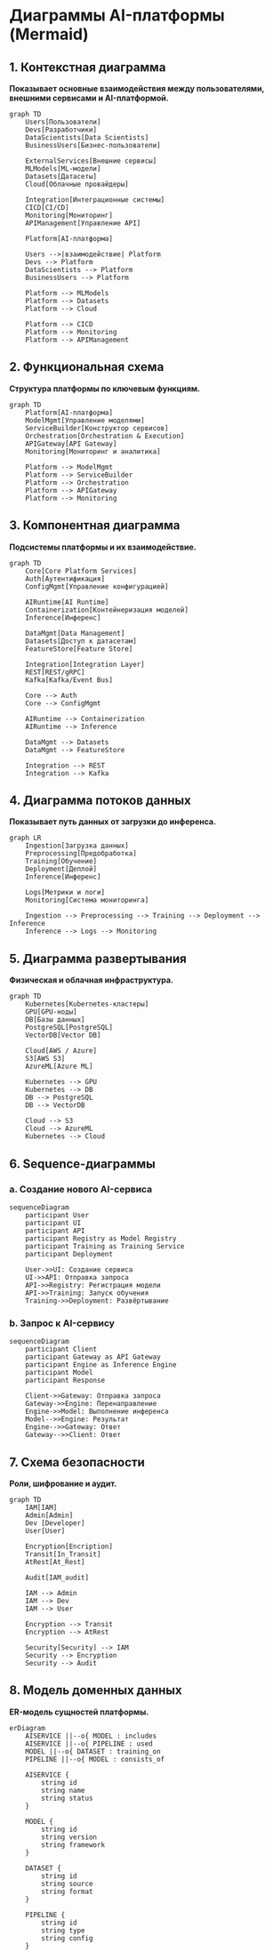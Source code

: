 # Диаграммы AI-платформы (Mermaid)

## 1. Контекстная диаграмма
**Показывает основные взаимодействия между пользователями, внешними сервисами и AI-платформой.**
```mermaid
graph TD
    Users[Пользователи]
    Devs[Разработчики]
    DataScientists[Data Scientists]
    BusinessUsers[Бизнес-пользователи]

    ExternalServices[Внешние сервисы]
    MLModels[ML-модели]
    Datasets[Датасеты]
    Cloud[Облачные провайдеры]

    Integration[Интеграционные системы]
    CICD[CI/CD]
    Monitoring[Мониторинг]
    APIManagement[Управление API]

    Platform[AI-платформа]

    Users -->|взаимодействие| Platform
    Devs --> Platform
    DataScientists --> Platform
    BusinessUsers --> Platform

    Platform --> MLModels
    Platform --> Datasets
    Platform --> Cloud

    Platform --> CICD
    Platform --> Monitoring
    Platform --> APIManagement
```
## 2. Функциональная схема
**Структура платформы по ключевым функциям.**
```mermaid
graph TD
    Platform[AI-платформа]
    ModelMgmt[Управление моделями]
    ServiceBuilder[Конструктор сервисов]
    Orchestration[Orchestration & Execution]
    APIGateway[API Gateway]
    Monitoring[Мониторинг и аналитика]

    Platform --> ModelMgmt
    Platform --> ServiceBuilder
    Platform --> Orchestration
    Platform --> APIGateway
    Platform --> Monitoring
```
## 3. Компонентная диаграмма
**Подсистемы платформы и их взаимодействие.**
```mermaid
graph TD
    Core[Core Platform Services]
    Auth[Аутентификация]
    ConfigMgmt[Управление конфигурацией]

    AIRuntime[AI Runtime]
    Containerization[Контейнеризация моделей]
    Inference[Инференс]

    DataMgmt[Data Management]
    Datasets[Доступ к датасетам]
    FeatureStore[Feature Store]

    Integration[Integration Layer]
    REST[REST/gRPC]
    Kafka[Kafka/Event Bus]

    Core --> Auth
    Core --> ConfigMgmt

    AIRuntime --> Containerization
    AIRuntime --> Inference

    DataMgmt --> Datasets
    DataMgmt --> FeatureStore

    Integration --> REST
    Integration --> Kafka
```
## 4. Диаграмма потоков данных
**Показывает путь данных от загрузки до инференса.**
```mermaid
graph LR
    Ingestion[Загрузка данных]
    Preprocessing[Предобработка]
    Training[Обучение]
    Deployment[Деплой]
    Inference[Инференс]

    Logs[Метрики и логи]
    Monitoring[Система мониторинга]

    Ingestion --> Preprocessing --> Training --> Deployment --> Inference
    Inference --> Logs --> Monitoring
```
## 5. Диаграмма развертывания
**Физическая и облачная инфраструктура.**
```mermaid
graph TD
    Kubernetes[Kubernetes-кластеры]
    GPU[GPU-ноды]
    DB[Базы данных]
    PostgreSQL[PostgreSQL]
    VectorDB[Vector DB]

    Cloud[AWS / Azure]
    S3[AWS S3]
    AzureML[Azure ML]

    Kubernetes --> GPU
    Kubernetes --> DB
    DB --> PostgreSQL
    DB --> VectorDB

    Cloud --> S3
    Cloud --> AzureML
    Kubernetes --> Cloud
```
## 6. Sequence-диаграммы
### a. Создание нового AI-сервиса
```mermaid
sequenceDiagram
    participant User
    participant UI
    participant API
    participant Registry as Model Registry
    participant Training as Training Service
    participant Deployment

    User->>UI: Создание сервиса
    UI->>API: Отправка запроса
    API->>Registry: Регистрация модели
    API->>Training: Запуск обучения
    Training->>Deployment: Развёртывание
```
### b. Запрос к AI-сервису
```mermaid
sequenceDiagram
    participant Client
    participant Gateway as API Gateway
    participant Engine as Inference Engine
    participant Model
    participant Response

    Client->>Gateway: Отправка запроса
    Gateway->>Engine: Перенаправление
    Engine->>Model: Выполнение инференса
    Model-->>Engine: Результат
    Engine-->>Gateway: Ответ
    Gateway-->>Client: Ответ
```
## 7. Схема безопасности
**Роли, шифрование и аудит.**
```mermaid
graph TD
    IAM[IAM]
    Admin[Admin]
    Dev [Developer]
    User[User]

    Encryption[Encription]
    Transit[In_Transit]
    AtRest[At_Rest]

    Audit[IAM_audit]

    IAM --> Admin
    IAM --> Dev
    IAM --> User

    Encryption --> Transit
    Encryption --> AtRest

    Security[Security] --> IAM
    Security --> Encryption
    Security --> Audit
```
## 8. Модель доменных данных
**ER-модель сущностей платформы.**
```mermaid
erDiagram
    AISERVICE ||--o{ MODEL : includes
    AISERVICE ||--o{ PIPELINE : used
    MODEL ||--o{ DATASET : training_on
    PIPELINE ||--o{ MODEL : consists_of

    AISERVICE {
        string id
        string name
        string status
    }

    MODEL {
        string id
        string version
        string framework
    }

    DATASET {
        string id
        string source
        string format
    }

    PIPELINE {
        string id
        string type
        string config
    }
```
